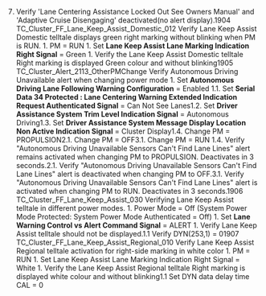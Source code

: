 7. Verify 'Lane Centering Assistance Locked Out See Owners Manual' and 'Adaptive Cruise Disengaging' deactivated(no alert display).1904 TC_Cluster_FF_Lane_Keep_Assist_Domestic_012 Verify Lane Keep Assist Domestic telltale displays green right marking without blinking when PM is RUN. 1. PM = RUN 1. Set **Lane Keep Assist Lane Marking Indication Right Signal** = Green 1. Verify the Lane Keep Assist Domestic telltale Right marking is displayed Green colour and without blinking1905 TC_Cluster_Alert_2113_OtherPMChange Verify Autonomous Driving Unavailable alert when changing power mode 1. Set **Autonomous Driving Lane Following Warning Configuration** = Enabled 1.1. Set **Serial Data 34 Protected : Lane Centering Warning Extended Indication Request Authenticated Signal** = Can Not See Lanes1.2. Set **Driver Assistance System Trim Level Indication Signal** = Autonomous Driving1.3. Set **Driver Assistance System Message Display Location Non Active Indication Signal** = Cluster Display1.4. Change PM = PROPULSION2.1. Change PM = OFF3.1. Change PM = RUN 1.4. Verify "Autonomous Driving Unavailable Sensors Can't Find Lane Lines" alert remains activated when changing PM to PROPULSION. Deactivates in 3 seconds.2.1. Verify "Autonomous Driving Unavailable Sensors Can't Find Lane Lines" alert is deactivated when changing PM to OFF.3.1. Verify "Autonomous Driving Unavailable Sensors Can't Find Lane Lines" alert is activated when changing PM to RUN. Deactivates in 3 seconds.1906 TC_Cluster_FF_Lane_Keep_Assist_030 Verifying Lane Keep Assist telltale in different power modes. 1. Power Mode = Off (System Power Mode Protected: System Power Mode Authenticated = Off) 1. Set **Lane Warning Control vs Alert Command Signal** = ALERT 1. Verify Lane Keep Assist telltale should not be displayed.1.1 Verify DYN(253,1) = 01907 TC_Cluster_FF_Lane_Keep_Assist_Regional_010 Verify Lane Keep Assist Regional telltale activation for right-side marking in white color 1. PM = RUN 1. Set Lane Keep Assist Lane Marking Indication Right Signal = White 1. Verify the Lane Keep Assist Regional telltale Right marking is displayed white colour and without blinking1.1 Set DYN data delay time CAL = 0